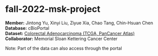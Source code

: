# fall-2022-msk-project
**Member:** Jintong Yu, Xinyi Liu, Ziyue Xia, Chao Tang, Chin-Hsuan Chen  
**Database:** cBioPortal  
**Dataset:** <a href="https://www.cbioportal.org/study/summary?id=coadread_tcga_pan_can_atlas_2018" target="Colorectal Adenocarcinoma (TCGA, PanCancer Atlas)">Colorectal Adenocarcinoma (TCGA, PanCancer Atlas)</a>  
**Collaborator:** Memorial Sloan Kettering Cancer Center  
  
Note: Part of the data can also access through the portal
